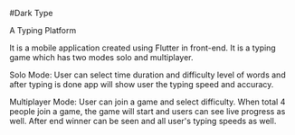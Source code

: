#Dark Type

A Typing Platform

It is a mobile application created using Flutter in front-end. It is a typing game which has two modes solo and multiplayer.

Solo Mode: User can select time duration and difficulty level of words and after typing is done app will show user the typing speed and accuracy.

Multiplayer Mode: User can join a game and select difficulty. When total 4 people join a game, the game will start and users can see live progress as well. After end winner can be seen and all user's typing speeds as well.
